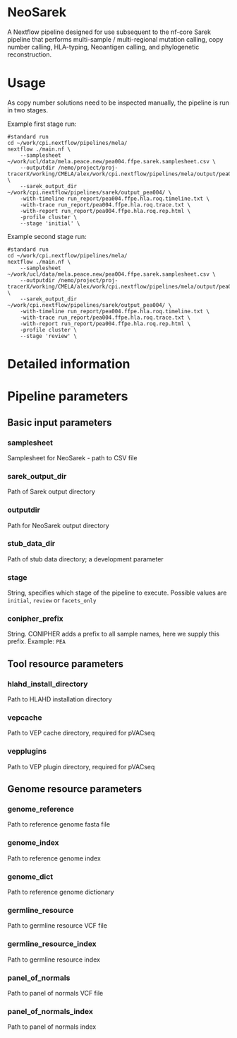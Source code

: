 # NeoSarek

A Nextflow pipeline designed for use subsequent to the nf-core Sarek pipeline
that performs multi-sample / multi-regional mutation calling, copy number
calling, HLA-typing, Neoantigen calling, and phylogenetic reconstruction.

# Usage

As copy number solutions need to be inspected manually, the pipeline is run in two stages.

Example first stage run:

```
#standard run
cd ~/work/cpi.nextflow/pipelines/mela/
nextflow ./main.nf \
    --samplesheet ~/work/ucl/data/mela.peace.new/pea004.ffpe.sarek.samplesheet.csv \
    --outputdir /nemo/project/proj-tracerX/working/CMELA/alex/work/cpi.nextflow/pipelines/mela/output/pea004_ffpe_roq \
    --sarek_output_dir ~/work/cpi.nextflow/pipelines/sarek/output_pea004/ \
    -with-timeline run_report/pea004.ffpe.hla.roq.timeline.txt \
    -with-trace run_report/pea004.ffpe.hla.roq.trace.txt \
    -with-report run_report/pea004.ffpe.hla.roq.rep.html \
    -profile cluster \
    --stage 'initial' \
```

Example second stage run:

```
#standard run
cd ~/work/cpi.nextflow/pipelines/mela/
nextflow ./main.nf \
    --samplesheet ~/work/ucl/data/mela.peace.new/pea004.ffpe.sarek.samplesheet.csv \
    --outputdir /nemo/project/proj-tracerX/working/CMELA/alex/work/cpi.nextflow/pipelines/mela/output/pea004_ffpe_roq \
    --sarek_output_dir ~/work/cpi.nextflow/pipelines/sarek/output_pea004/ \
    -with-timeline run_report/pea004.ffpe.hla.roq.timeline.txt \
    -with-trace run_report/pea004.ffpe.hla.roq.trace.txt \
    -with-report run_report/pea004.ffpe.hla.roq.rep.html \
    -profile cluster \
    --stage 'review' \
```




# Detailed information


# Pipeline parameters

## Basic input parameters

### samplesheet
Samplesheet for NeoSarek - path to CSV file
### sarek_output_dir
Path of Sarek output directory
### outputdir
Path for NeoSarek output directory
### stub_data_dir
Path of stub data directory; a development parameter
### stage
String, specifies which stage of the pipeline to execute. Possible values are
`initial`, `review` or `facets_only`
### conipher_prefix
String. CONIPHER adds a prefix to all sample names, here we supply this prefix.
Example: `PEA`

## Tool resource parameters

### hlahd_install_directory
Path to HLAHD installation directory
### vepcache
Path to VEP cache directory, required for pVACseq
### vepplugins
Path to VEP plugin directory, required for pVACseq

## Genome resource parameters

### genome_reference
Path to reference genome fasta file
### genome_index
Path to reference genome index
### genome_dict
Path to reference genome dictionary
### germline_resource
Path to germline resource VCF file
### germline_resource_index
Path to germline resource index
### panel_of_normals
Path to panel of normals VCF file
### panel_of_normals_index
Path to panel of normals index
